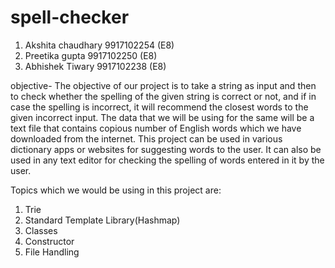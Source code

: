 # spell-checker
1) Akshita chaudhary  9917102254 (E8)
2) Preetika gupta     9917102250 (E8)
3) Abhishek Tiwary    9917102238 (E8)

objective-
The objective of our project is to take a string as input and then to check whether the spelling of the given string is correct or not, and if in case the spelling is incorrect, it will recommend the closest words to the given incorrect input. The data that we will be using for the same will be a text file that contains copious number of English words which we have downloaded from the internet.
This project can be used in various dictionary apps or websites for suggesting words to the user. It can also be used in any text editor for checking the spelling of words entered in it by the user.

 Topics which we would be using in this project are:

1.	Trie
2.	Standard Template Library(Hashmap)
3. Classes
4. Constructor
5. File Handling
